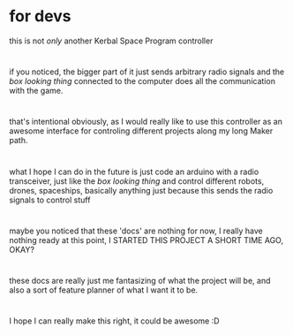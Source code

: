 # for devs

this is not _only_ another Kerbal Space Program controller
#
if you noticed, the bigger part of it just sends arbitrary radio signals and the _box looking thing_ connected to the computer does all the communication with the game.
#
that's intentional obviously, as I would really like to use this controller as an awesome interface for controling different projects along my long Maker path.
#
what I hope I can do in the future is just code an arduino with a radio transceiver, just like the _box looking thing_ and control different robots, drones, spaceships, basically anything just because this sends the radio signals to control stuff
#
maybe you noticed that these 'docs' are nothing for now, I really have nothing ready at this point, I STARTED THIS PROJECT A SHORT TIME AGO, OKAY?
#
these docs are really just me fantasizing of what the project will be, and also a sort of feature planner of what I want it to be.
#
I hope I can really make this right, it could be awesome :D